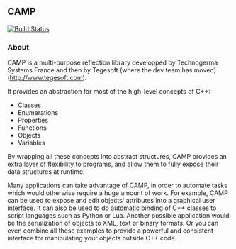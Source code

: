 
CAMP
----

[![Build Status](https://travis-ci.org/billyquith/camp.svg)](https://travis-ci.org/billyquith/camp)

### About

CAMP is a multi-purpose reflection library developped by Technogerma Systems France and then by Tegesoft (where the dev team has moved)
(http://www.tegesoft.com).

It provides an abstraction for most of the high-level concepts of C++:
- Classes
- Enumerations
- Properties
- Functions
- Objects
- Variables

By wrapping all these concepts into abstract structures, CAMP provides an extra layer of
flexibility to programs, and allow them to fully expose their data structures at runtime.

Many applications can take advantage of CAMP, in order to automate tasks which would
otherwise require a huge amount of work. For example, CAMP can be used to expose and edit
objects' attributes into a graphical user interface. It can also be used to do
automatic binding of C++ classes to script languages such as Python or Lua.
Another possible application would be the serialization of objects to XML, text or
binary formats. Or you can even combine all these examples to provide a powerful
and consistent interface for manipulating your objects outside C++ code.
